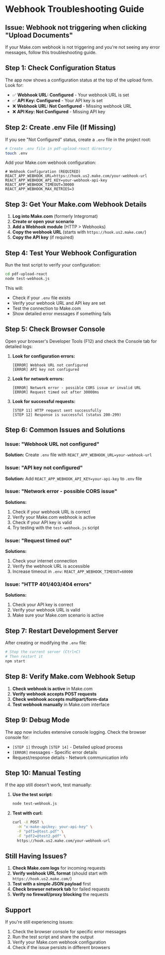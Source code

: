 # Webhook Troubleshooting Guide

## Issue: Webhook not triggering when clicking "Upload Documents"

If your Make.com webhook is not triggering and you're not seeing any error messages, follow this troubleshooting guide.

## Step 1: Check Configuration Status

The app now shows a configuration status at the top of the upload form. Look for:

- ✅ **Webhook URL: Configured** - Your webhook URL is set
- ✅ **API Key: Configured** - Your API key is set
- ❌ **Webhook URL: Not Configured** - Missing webhook URL
- ❌ **API Key: Not Configured** - Missing API key

## Step 2: Create .env File (If Missing)

If you see "Not Configured" status, create a `.env` file in the project root:

```bash
# Create .env file in pdf-upload-react directory
touch .env
```

Add your Make.com webhook configuration:

```env
# Webhook Configuration (REQUIRED)
REACT_APP_WEBHOOK_URL=https://hook.us2.make.com/your-webhook-url
REACT_APP_WEBHOOK_API_KEY=your-webhook-api-key
REACT_APP_WEBHOOK_TIMEOUT=30000
REACT_APP_WEBHOOK_MAX_RETRIES=3
```

## Step 3: Get Your Make.com Webhook Details

1. **Log into Make.com** (formerly Integromat)
2. **Create or open your scenario**
3. **Add a Webhook module** (HTTP > Webhooks)
4. **Copy the webhook URL** (starts with `https://hook.us2.make.com/`)
5. **Copy the API key** (if required)

## Step 4: Test Your Webhook Configuration

Run the test script to verify your configuration:

```bash
cd pdf-upload-react
node test-webhook.js
```

This will:
- Check if your `.env` file exists
- Verify your webhook URL and API key are set
- Test the connection to Make.com
- Show detailed error messages if something fails

## Step 5: Check Browser Console

Open your browser's Developer Tools (F12) and check the Console tab for detailed logs:

1. **Look for configuration errors:**
   ```
   [ERROR] Webhook URL not configured
   [ERROR] API key not configured
   ```

2. **Look for network errors:**
   ```
   [ERROR] Network error - possible CORS issue or invalid URL
   [ERROR] Request timed out after 30000ms
   ```

3. **Look for successful requests:**
   ```
   [STEP 11] HTTP request sent successfully
   [STEP 12] Response is successful (status 200-299)
   ```

## Step 6: Common Issues and Solutions

### Issue: "Webhook URL not configured"
**Solution:** Create `.env` file with `REACT_APP_WEBHOOK_URL=your-webhook-url`

### Issue: "API key not configured"
**Solution:** Add `REACT_APP_WEBHOOK_API_KEY=your-api-key` to `.env` file

### Issue: "Network error - possible CORS issue"
**Solutions:**
1. Check if your webhook URL is correct
2. Verify your Make.com webhook is active
3. Check if your API key is valid
4. Try testing with the `test-webhook.js` script

### Issue: "Request timed out"
**Solutions:**
1. Check your internet connection
2. Verify the webhook URL is accessible
3. Increase timeout in `.env`: `REACT_APP_WEBHOOK_TIMEOUT=60000`

### Issue: "HTTP 401/403/404 errors"
**Solutions:**
1. Check your API key is correct
2. Verify your webhook URL is valid
3. Make sure your Make.com scenario is active

## Step 7: Restart Development Server

After creating or modifying the `.env` file:

```bash
# Stop the current server (Ctrl+C)
# Then restart it
npm start
```

## Step 8: Verify Make.com Webhook Setup

1. **Check webhook is active** in Make.com
2. **Verify webhook accepts POST requests**
3. **Check webhook accepts multipart/form-data**
4. **Test webhook manually** in Make.com interface

## Step 9: Debug Mode

The app now includes extensive console logging. Check the browser console for:

- `[STEP 1]` through `[STEP 14]` - Detailed upload process
- `[ERROR]` messages - Specific error details
- Request/response details - Network communication info

## Step 10: Manual Testing

If the app still doesn't work, test manually:

1. **Use the test script:**
   ```bash
   node test-webhook.js
   ```

2. **Test with curl:**
   ```bash
   curl -X POST \
     -H "x-make-apikey: your-api-key" \
     -F "pdf1=@test.pdf" \
     -F "pdf2=@test2.pdf" \
     https://hook.us2.make.com/your-webhook-url
   ```

## Still Having Issues?

1. **Check Make.com logs** for incoming requests
2. **Verify webhook URL format** (should start with `https://hook.us2.make.com/`)
3. **Test with a simple JSON payload** first
4. **Check browser network tab** for failed requests
5. **Verify no firewall/proxy blocking** the requests

## Support

If you're still experiencing issues:
1. Check the browser console for specific error messages
2. Run the test script and share the output
3. Verify your Make.com webhook configuration
4. Check if the issue persists in different browsers 